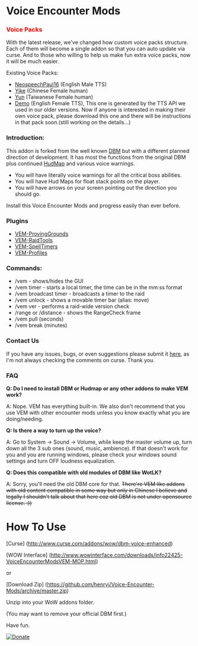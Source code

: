 Voice Encounter Mods
=================

<h3 style="color:red;">Voice Packs</h3>
<p>With the latest release, we've changed how custom voice packs structure. Each of them will become a single addon so that you can auto update via curse. And to those who willing to help us make fun extra voice packs, now it will be much easier.</p>
<p>Existing Voice Packs:</p>
<ul>
<li><a href="http://www.curse.com/addons/wow/vem-sound-neospeechpaul16">NeospeechPaul16</a> (English Male TTS)</li>
<li><a href="http://www.curse.com/addons/wow/vem-sound-yike">Yike</a> (Chinese Female human)</li>
<li><a href="http://www.curse.com/addons/wow/vem-sound-yun">Yun</a> (Taiwanese Female human)</li>
<li><a href="http://www.curse.com/addons/wow/vem-sound-demo">Demo</a> (English Female TTS), This one is generated by the TTS API we used in our older versions. Now if anyone is interested in making their own voice pack, please download this one and there will be instructions in that pack soon.(still working on the details...)</li>
</ul>


<h3>Introduction:</h3>
<p>This addon is forked from the well known <a href="http://www.curse.com/addons/wow/deadly-boss-mods">DBM</a> but with a different planned direction of development. It has most the functions from the original DBM plus continued <a href="http://www.curse.com/addons/wow/hudmap">HudMap</a> and various voice warnings.</p>

<ul>
<li>You will have literally voice warnings for all the critical boss abilities. </li>
<li>You will have Hud Maps for float stack points on the player.</li>
<li>You will have arrows on your screen pointing out the direction you should go.</li>
</ul>

<p>Install this Voice Encounter Mods and progress easily than ever before.</p>

<h3>Plugins</h3>
<ul>
<li><a href="http://www.curse.com/addons/wow/vem-provinggrounds-mop">VEM-ProvingGrounds</a></li>
<li><a href="http://www.curse.com/addons/wow/vem-raidtools">VEM-RaidTools</a></li>
<li><a href="http://www.curse.com/addons/wow/vem-spelltimers">VEM-SpellTimers</a></li>
<li><a href="http://www.curse.com/addons/wow/vem-profiles">VEM-Profiles</a></li>
</ul>

<h3>Commands:</h3>
<ul>
<li>/vem - shows/hides the GUI
<li>/vem timer <time> <name> - starts a local timer, the time can be in the mm:ss format</li>
<li>/vem broadcast timer <time> <name> - broadcasts a timer to the raid</li>
<li>/vem unlock - shows a movable timer bar (alias: move)</li>
<li>/vem ver - performs a raid-wide version check</li>
<li>/range or /distance - shows the RangeCheck frame</li>
<li>/vem pull <time> (seconds)</li>
<li>/vem break <time> (minutes)</li>
</ul>

<h3>Contact Us</h3>
<p>If you have any issues, bugs, or even suggestions please submit it <a href="https://github.com/henryj/Voice-Encounter-Mods/issues">here</a>, as I'm not always checking the comments on curse. Thank you.</p>

<h3>FAQ</h3>
<p><b>Q: Do I need to install DBM or Hudmap or any other addons to make VEM work?</b></p>
<p>A: Nope. VEM has everything built-in. We also don't recommend that you use VEM with other encounter mods unless you know exactly what you are doing/needing.</p>

<p><b>Q: Is there a way to turn up the voice?</b></p>
<p>A: Go to System -> Sound -> Volume, while keep the master volume up, turn down all the 3 sub ones (sound, music, ambience). If that doesn't work for you and you are running windows, please check your windows sound settings and turn OFF loudness equalization.</p>

<p><b>Q: Does this compatible with old modules of DBM like WotLK?</b></p>
<p>A: Sorry, you'll need the old DBM core for that. <del>There're VEM like addons with old content compatible in some way but only in Chinese I believe and legally I shouldn't talk about that here coz old DBM is not under opensource license. :))</del></p>

How To Use
=================

[Curse] (http://www.curse.com/addons/wow/dbm-voice-enhanced)

[WOW Interface] (http://www.wowinterface.com/downloads/info22425-VoiceEncounterModsVEM-MOP.html)

or

[Download Zip] (https://github.com/henryj/Voice-Encounter-Mods/archive/master.zip)

Unzip into your WoW addons folder.

(You may want to remove your official DBM first.)

Have fun.

[![Donate](https://www.paypalobjects.com/en_US/i/btn/btn_donate_LG.gif)](https://www.paypal.com/cgi-bin/webscr?cmd=_donations&business=KR8WK2P6DJA3Y&lc=AU&item_name=VEM&item_number=VEM&currency_code=USD&bn=PP%2dDonationsBF%3abtn_donateCC_LG%2egif%3aNonHosted)

